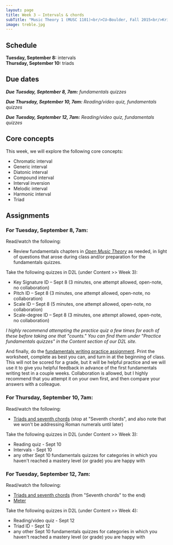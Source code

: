 ```yaml
---
layout: page
title: Week 3 – Intervals & chords
subTitle: "Music Theory 1 (MUSC 1101)<br/>CU–Boulder, Fall 2015<br/>Kris Shaffer, Ph.D. – instructor"
image: treble.jpg
---
```


## Schedule

**Tuesday, September 8:** intervals  
**Thursday, September 10:** triads 

## Due dates

***Due Tuesday, September 8, 7am:*** *fundamentals quizzes* 

***Due Thursday, September 10, 7am:*** *Reading/video quiz, fundamentals quizzes*  

***Due Tuesday, September 12, 7am:*** *Reading/video quiz, fundamentals quizzes*

## Core concepts

This week, we will explore the following core concepts:

- Chromatic interval  
- Generic interval  
- Diatonic interval  
- Compound interval  
- Interval inversion  
- Melodic interval  
- Harmonic interval  
- Triad  


## Assignments

### For Tuesday, September 8, 7am:

Read/watch the following:

- Review fundamentals chapters in [*Open Music Theory*](http://openmusictheory.com/contents.html) as needed, in light of questions that arose during class and/or preparation for the fundamentals quizzes.  

Take the following quizzes in D2L (under Content >> Week 3):

- Key Signature ID – Sept 8 (3 minutes, one attempt allowed, open-note, no collaboration)  
- Pitch ID – Sept 8 (3 minutes, one attempt allowed, open-note, no collaboration)  
- Scale ID – Sept 8 (5 minutes, one attempt allowed, open-note, no collaboration)  
- Scale-degree ID – Sept 8 (3 minutes, one attempt allowed, open-note, no collaboration)  

*I highly recommend attempting the practice quiz a few times for each of these before taking one that "counts." You can find them under "Practice fundamentals quizzes" in the Content section of our D2L site.*

And finally, do the [fundamentals writing practice assignment](/media/WritingAssignment1.pdf). Print the worksheet, complete as best you can, and turn in at the beginning of class. This will not be scored for a grade, but it will be helpful practice and we will use it to give you helpful feedback in advance of the first fundamentals writing test in a couple weeks. Collaboration is allowed, but I highly recommend that you attempt it on your own first, and then compare your answers with a colleague.


### For Thursday, September 10, 7am:

Read/watch the following:

- [Triads and seventh chords](http://openmusictheory.com/triads.html) (stop at "Seventh chords", and also note that we won't be addressing Roman numerals until later)  

Take the following quizzes in D2L (under Content >> Week 3):

- Reading quiz - Sept 10  
- Intervals - Sept 10  
- any other Sept 10 fundamentals quizzes for categories in which you haven't reached a mastery level (or grade) you are happy with


### For Tuesday, September 12, 7am:

Read/watch the following:

- [Triads and seventh chords](http://openmusictheory.com/triads.html) (from "Seventh chords" to the end)  
- [Meter](http://openmusictheory.com/meter.html)  

Take the following quizzes in D2L (under Content >> Week 4):

- Reading/video quiz - Sept 12  
- Triad ID - Sept 12  
- any other Sept 10 fundamentals quizzes for categories in which you haven't reached a mastery level (or grade) you are happy with

